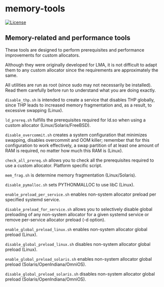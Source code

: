 # memory-tools
[![License](https://img.shields.io/badge/License-BSD%203--Clause-blue.svg)](https://github.com/yvoinov/memory-tools/blob/master/LICENSE)

## Memory-related and performance tools

These tools are designed to perform prerequisites and performance improvements for custom allocators.

Although they were originally developed for LMA, it is not difficult to adapt them to any custom allocator since the requirements are approximately the same.

All utilities are run as root (since sudo may not necessarily be installed). Read them carefully before run to understand what you are doing exactly.

`disable_thp.sh` is intended to create a service that disables THP globally, since THP leads to increased memory fragmentation and, as a result, to excessive swapping (Linux).

`ld_prereq.sh` fulfills the prerequisites required for ld.so when using a custom allocator (Linux/Solaris/FreeBSD).

`disable_overcommit.sh` creates a system configuration that minimizes swapping, disables overcommit and OOM killer; remember that for this configuration to work effectively, a swap partition of at least one amount of RAM is required, no matter how much this RAM is (Linux).

`check_all_prereq.sh` allows you to check all the prerequisites required to use a custom allocator. Platform specific script.

`mem_frag.sh` is determine memory fragmentation (Linux/Solaris).

`disable_pymalloc.sh` sets PYTHONMALLOC to use libC (Linux).

`enable_preload_per_service.sh` enables non-system allocator preload per specified systemd service.

`disable_preload_for_service.sh` allows you to selectively disable global preloading of any non-system allocator for a given systemd service or remove per-service allocator preload (-d option).

`enable_global_preload_linux.sh` enables non-system allocator global preload (Linux).

`disable_global_preload_linux.sh` disables non-system allocator global preload (Linux).

`enable_global_preload_solaris.sh` enables non-system allocator global preload (Solaris/OpenIndiana/OmniOS).

`disable_global_preload_solaris.sh` disables non-system allocator global preload (Solaris/OpenIndiana/OmniOS).
